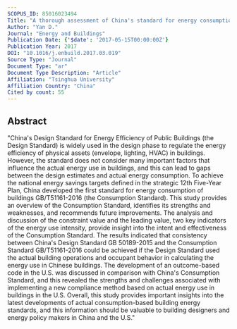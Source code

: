 ```yaml
---
SCOPUS_ID: 85016023494
Title: "A thorough assessment of China's standard for energy consumption of buildings"
Author: "Yan D."
Journal: "Energy and Buildings"
Publication Date: {'$date': '2017-05-15T00:00:00Z'}
Publication Year: 2017
DOI: "10.1016/j.enbuild.2017.03.019"
Source Type: "Journal"
Document Type: "ar"
Document Type Description: "Article"
Affiliation: "Tsinghua University"
Affiliation Country: "China"
Cited by count: 55
---
```


## Abstract
"China's Design Standard for Energy Efficiency of Public Buildings (the Design Standard) is widely used in the design phase to regulate the energy efficiency of physical assets (envelope, lighting, HVAC) in buildings. However, the standard does not consider many important factors that influence the actual energy use in buildings, and this can lead to gaps between the design estimates and actual energy consumption. To achieve the national energy savings targets defined in the strategic 12th Five-Year Plan, China developed the first standard for energy consumption of buildings GB/T51161-2016 (the Consumption Standard). This study provides an overview of the Consumption Standard, identifies its strengths and weaknesses, and recommends future improvements. The analysis and discussion of the constraint value and the leading value, two key indicators of the energy use intensity, provide insight into the intent and effectiveness of the Consumption Standard. The results indicated that consistency between China's Design Standard GB 50189-2015 and the Consumption Standard GB/T51161-2016 could be achieved if the Design Standard used the actual building operations and occupant behavior in calculating the energy use in Chinese buildings. The development of an outcome-based code in the U.S. was discussed in comparison with China's Consumption Standard, and this revealed the strengths and challenges associated with implementing a new compliance method based on actual energy use in buildings in the U.S. Overall, this study provides important insights into the latest developments of actual consumption-based building energy standards, and this information should be valuable to building designers and energy policy makers in China and the U.S."
